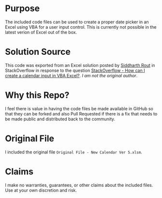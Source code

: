 # Purpose
The included code files can be used to create a proper date picker in an Excel using VBA for a user input control. This is currently not possible in the latest verion of Excel out of the box. 

# Solution Source
This code was exported from an Excel solution posted by [Siddharth Rout][2] in StackOverflow in response to the question [StackOverflow - How can I create a calendar input in VBA Excel?][1]. _I am not the original author_.

# Why this Repo?
I feel there is value in having the code files be made available in GitHub so that they can be forked and also Pull Requested if there is a fix that needs to be made public and distributed back to the community.

# Original File
I included the original file `Original File - New Calendar Ver 5.xlsm`.

# Claims
I make no warranties, guarantees, or other claims about the included files. Use at your own discretion and risk.

[1]:https://stackoverflow.com/a/54650418/1260204
[2]:https://stackoverflow.com/users/1140579/siddharth-rout
